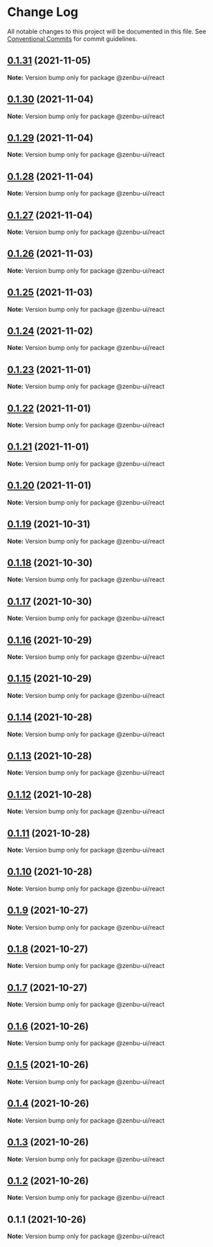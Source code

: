 # Change Log

All notable changes to this project will be documented in this file.
See [Conventional Commits](https://conventionalcommits.org) for commit guidelines.

## [0.1.31](https://github.com/KodepandaID/zenbu-ui/compare/@zenbu-ui/react@0.1.30...@zenbu-ui/react@0.1.31) (2021-11-05)

**Note:** Version bump only for package @zenbu-ui/react





## [0.1.30](https://github.com/KodepandaID/zenbu-ui/compare/@zenbu-ui/react@0.1.29...@zenbu-ui/react@0.1.30) (2021-11-04)

**Note:** Version bump only for package @zenbu-ui/react





## [0.1.29](https://github.com/KodepandaID/zenbu-ui/compare/@zenbu-ui/react@0.1.28...@zenbu-ui/react@0.1.29) (2021-11-04)

**Note:** Version bump only for package @zenbu-ui/react





## [0.1.28](https://github.com/KodepandaID/zenbu-ui/compare/@zenbu-ui/react@0.1.27...@zenbu-ui/react@0.1.28) (2021-11-04)

**Note:** Version bump only for package @zenbu-ui/react





## [0.1.27](https://github.com/KodepandaID/zenbu-ui/compare/@zenbu-ui/react@0.1.26...@zenbu-ui/react@0.1.27) (2021-11-04)

**Note:** Version bump only for package @zenbu-ui/react





## [0.1.26](https://github.com/KodepandaID/zenbu-ui/compare/@zenbu-ui/react@0.1.25...@zenbu-ui/react@0.1.26) (2021-11-03)

**Note:** Version bump only for package @zenbu-ui/react





## [0.1.25](https://github.com/KodepandaID/zenbu-ui/compare/@zenbu-ui/react@0.1.24...@zenbu-ui/react@0.1.25) (2021-11-03)

**Note:** Version bump only for package @zenbu-ui/react





## [0.1.24](https://github.com/KodepandaID/zenbu-ui/compare/@zenbu-ui/react@0.1.23...@zenbu-ui/react@0.1.24) (2021-11-02)

**Note:** Version bump only for package @zenbu-ui/react





## [0.1.23](https://github.com/KodepandaID/zenbu-ui/compare/@zenbu-ui/react@0.1.22...@zenbu-ui/react@0.1.23) (2021-11-01)

**Note:** Version bump only for package @zenbu-ui/react





## [0.1.22](https://github.com/KodepandaID/zenbu-ui/compare/@zenbu-ui/react@0.1.21...@zenbu-ui/react@0.1.22) (2021-11-01)

**Note:** Version bump only for package @zenbu-ui/react





## [0.1.21](https://github.com/KodepandaID/zenbu-ui/compare/@zenbu-ui/react@0.1.20...@zenbu-ui/react@0.1.21) (2021-11-01)

**Note:** Version bump only for package @zenbu-ui/react





## [0.1.20](https://github.com/KodepandaID/zenbu-ui/compare/@zenbu-ui/react@0.1.19...@zenbu-ui/react@0.1.20) (2021-11-01)

**Note:** Version bump only for package @zenbu-ui/react





## [0.1.19](https://github.com/KodepandaID/zenbu-ui/compare/@zenbu-ui/react@0.1.18...@zenbu-ui/react@0.1.19) (2021-10-31)

**Note:** Version bump only for package @zenbu-ui/react





## [0.1.18](https://github.com/KodepandaID/zenbu-ui/compare/@zenbu-ui/react@0.1.17...@zenbu-ui/react@0.1.18) (2021-10-30)

**Note:** Version bump only for package @zenbu-ui/react





## [0.1.17](https://github.com/KodepandaID/zenbu-ui/compare/@zenbu-ui/react@0.1.16...@zenbu-ui/react@0.1.17) (2021-10-30)

**Note:** Version bump only for package @zenbu-ui/react





## [0.1.16](https://github.com/KodepandaID/zenbu-ui/compare/@zenbu-ui/react@0.1.15...@zenbu-ui/react@0.1.16) (2021-10-29)

**Note:** Version bump only for package @zenbu-ui/react





## [0.1.15](https://github.com/KodepandaID/zenbu-ui/compare/@zenbu-ui/react@0.1.14...@zenbu-ui/react@0.1.15) (2021-10-29)

**Note:** Version bump only for package @zenbu-ui/react





## [0.1.14](https://github.com/KodepandaID/zenbu-ui/compare/@zenbu-ui/react@0.1.13...@zenbu-ui/react@0.1.14) (2021-10-28)

**Note:** Version bump only for package @zenbu-ui/react





## [0.1.13](https://github.com/KodepandaID/zenbu-ui/compare/@zenbu-ui/react@0.1.12...@zenbu-ui/react@0.1.13) (2021-10-28)

**Note:** Version bump only for package @zenbu-ui/react





## [0.1.12](https://github.com/KodepandaID/zenbu-ui/compare/@zenbu-ui/react@0.1.11...@zenbu-ui/react@0.1.12) (2021-10-28)

**Note:** Version bump only for package @zenbu-ui/react





## [0.1.11](https://github.com/KodepandaID/zenbu-ui/compare/@zenbu-ui/react@0.1.10...@zenbu-ui/react@0.1.11) (2021-10-28)

**Note:** Version bump only for package @zenbu-ui/react





## [0.1.10](https://github.com/KodepandaID/zenbu-ui/compare/@zenbu-ui/react@0.1.9...@zenbu-ui/react@0.1.10) (2021-10-28)

**Note:** Version bump only for package @zenbu-ui/react





## [0.1.9](https://github.com/KodepandaID/zenbu-ui/compare/@zenbu-ui/react@0.1.8...@zenbu-ui/react@0.1.9) (2021-10-27)

**Note:** Version bump only for package @zenbu-ui/react





## [0.1.8](https://github.com/KodepandaID/zenbu-ui/compare/@zenbu-ui/react@0.1.7...@zenbu-ui/react@0.1.8) (2021-10-27)

**Note:** Version bump only for package @zenbu-ui/react





## [0.1.7](https://github.com/KodepandaID/zenbu-ui/compare/@zenbu-ui/react@0.1.6...@zenbu-ui/react@0.1.7) (2021-10-27)

**Note:** Version bump only for package @zenbu-ui/react





## [0.1.6](https://github.com/KodepandaID/zenbu-ui/compare/@zenbu-ui/react@0.1.5...@zenbu-ui/react@0.1.6) (2021-10-26)

**Note:** Version bump only for package @zenbu-ui/react





## [0.1.5](https://github.com/KodepandaID/zenbu-ui/compare/@zenbu-ui/react@0.1.4...@zenbu-ui/react@0.1.5) (2021-10-26)

**Note:** Version bump only for package @zenbu-ui/react





## [0.1.4](https://github.com/KodepandaID/zenbu-ui/compare/@zenbu-ui/react@0.1.3...@zenbu-ui/react@0.1.4) (2021-10-26)

**Note:** Version bump only for package @zenbu-ui/react





## [0.1.3](https://github.com/KodepandaID/zenbu-ui/compare/@zenbu-ui/react@0.1.2...@zenbu-ui/react@0.1.3) (2021-10-26)

**Note:** Version bump only for package @zenbu-ui/react





## [0.1.2](https://github.com/KodepandaID/zenbu-ui/compare/@zenbu-ui/react@0.1.1...@zenbu-ui/react@0.1.2) (2021-10-26)

**Note:** Version bump only for package @zenbu-ui/react





## 0.1.1 (2021-10-26)

**Note:** Version bump only for package @zenbu-ui/react
